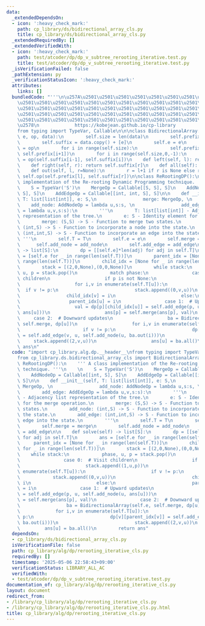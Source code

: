 ```yaml
---
data:
  _extendedDependsOn:
  - icon: ':heavy_check_mark:'
    path: cp_library/ds/bidirectional_array_cls.py
    title: cp_library/ds/bidirectional_array_cls.py
  _extendedRequiredBy: []
  _extendedVerifiedWith:
  - icon: ':heavy_check_mark:'
    path: test/atcoder/dp/dp_v_subtree_rerooting_iterative.test.py
    title: test/atcoder/dp/dp_v_subtree_rerooting_iterative.test.py
  _isVerificationFailed: false
  _pathExtension: py
  _verificationStatusIcon: ':heavy_check_mark:'
  attributes:
    links: []
  bundledCode: "'''\n\u257A\u2501\u2501\u2501\u2501\u2501\u2501\u2501\u2501\u2501\u2501\
    \u2501\u2501\u2501\u2501\u2501\u2501\u2501\u2501\u2501\u2501\u2501\u2501\u2501\
    \u2501\u2501\u2501\u2501\u2501\u2501\u2501\u2501\u2501\u2501\u2501\u2501\u2501\
    \u2501\u2501\u2501\u2501\u2501\u2501\u2501\u2501\u2501\u2501\u2501\u2501\u2501\
    \u2501\u2501\u2501\u2501\u2501\u2501\u2501\u2501\u2501\u2501\u2501\u2501\u2501\
    \u2578\n             https://kobejean.github.io/cp-library               \n'''\n\
    from typing import TypeVar, Callable\n\n\nclass BidirectionalArray:\n    def __init__(self,\
    \ e, op, data):\n        self.size = len(data)\n        self.prefix = [e] + data.copy()\n\
    \        self.suffix = data.copy() + [e]\n        self.e = e\n        self.op\
    \ = op\n        for i in range(self.size):\n            self.prefix[i+1] = op(self.prefix[i],\
    \ self.prefix[i+1])\n        for i in range(self.size,0,-1):\n            self.suffix[i-1]\
    \ = op(self.suffix[i-1], self.suffix[i])\n    def left(self, l): return self.prefix[l]\n\
    \    def right(self, r): return self.suffix[r]\n    def all(self): return self.prefix[-1]\n\
    \    def out(self, l, r=None):\n        r = l+1 if r is None else r\n        return\
    \ self.op(self.prefix[l], self.suffix[r])\n\nclass ReRootingDP():\n    ''' A class\
    \ implementation of the Re-rooting Dynamic Programming technique. '''\n    \n\
    \    S = TypeVar('S')\n    MergeOp = Callable[[S, S], S]\n    AddNodeOp = Callable[[int,\
    \ S], S]\n    AddEdgeOp = Callable[[int, int, S], S]\n\n    def __init__(self,\
    \ T: list[list[int]], e: S,\n                 merge: MergeOp, \n             \
    \    add_node: AddNodeOp = lambda u,s:s, \n                 add_edge: AddEdgeOp\
    \ = lambda u,v,s:s):\n        '''\n        T: list[list[int]] - Adjacency list\
    \ representation of the tree.\n        e: S - Identity element for the merge operation.\n\
    \        merge: (S,S) -> S - Function to merge two states.\n        add_node:\
    \ (int,S) -> S - Function to incorporate a node into the state.\n        add_edge:\
    \ (int,int,S) -> S - Function to incorporate an edge into the state.\n       \
    \ '''\n        self.T = T\n        self.e = e\n        self.merge = merge\n  \
    \      self.add_node = add_node\n        self.add_edge = add_edge\n\n    def solve(self)\
    \ -> list[S]:\n        dp = [[self.e]*len(adj) for adj in self.T]\n        ans\
    \ = [self.e for _ in range(len(self.T))]\n        parent_idx = [None for _ in\
    \ range(len(self.T))]\n        child_idx = [None for _ in range(len(self.T))]\n\
    \        stack = [(2,0,None),(0,0,None)]\n        while stack:\n            phase,\
    \ u, p = stack.pop()\n            match phase:\n                case 0:  # Visit\
    \ children\n                    if p is not None:\n                        stack.append((1,u,p))\n\
    \                    for i,v in enumerate(self.T[u]):\n                      \
    \  if v != p:\n                            stack.append((0,v,u))\n           \
    \                 child_idx[v] = i\n                        else:\n          \
    \                  parent_idx[u] = i\n                case 1:  # Upward updates\n\
    \                    val = dp[p][child_idx[u]] = self.add_edge(p, u, self.add_node(u,\
    \ ans[u]))\n                    ans[p] = self.merge(ans[p], val)\n           \
    \     case 2:  # Downward updates\n                    ba = BidirectionalArray(self.e,\
    \ self.merge, dp[u])\n                    for i,v in enumerate(self.T[u]):\n \
    \                       if v != p:\n                            dp[v][parent_idx[v]]\
    \ = self.add_edge(v, u, self.add_node(u, ba.out(i)))\n                       \
    \     stack.append((2,v,u))\n                    ans[u] = ba.all()\n        return\
    \ ans\n"
  code: "import cp_library.alg.dp.__header__\nfrom typing import TypeVar, Callable\n\
    from cp_library.ds.bidirectional_array_cls import BidirectionalArray\n\nclass\
    \ ReRootingDP():\n    ''' A class implementation of the Re-rooting Dynamic Programming\
    \ technique. '''\n    \n    S = TypeVar('S')\n    MergeOp = Callable[[S, S], S]\n\
    \    AddNodeOp = Callable[[int, S], S]\n    AddEdgeOp = Callable[[int, int, S],\
    \ S]\n\n    def __init__(self, T: list[list[int]], e: S,\n                 merge:\
    \ MergeOp, \n                 add_node: AddNodeOp = lambda u,s:s, \n         \
    \        add_edge: AddEdgeOp = lambda u,v,s:s):\n        '''\n        T: list[list[int]]\
    \ - Adjacency list representation of the tree.\n        e: S - Identity element\
    \ for the merge operation.\n        merge: (S,S) -> S - Function to merge two\
    \ states.\n        add_node: (int,S) -> S - Function to incorporate a node into\
    \ the state.\n        add_edge: (int,int,S) -> S - Function to incorporate an\
    \ edge into the state.\n        '''\n        self.T = T\n        self.e = e\n\
    \        self.merge = merge\n        self.add_node = add_node\n        self.add_edge\
    \ = add_edge\n\n    def solve(self) -> list[S]:\n        dp = [[self.e]*len(adj)\
    \ for adj in self.T]\n        ans = [self.e for _ in range(len(self.T))]\n   \
    \     parent_idx = [None for _ in range(len(self.T))]\n        child_idx = [None\
    \ for _ in range(len(self.T))]\n        stack = [(2,0,None),(0,0,None)]\n    \
    \    while stack:\n            phase, u, p = stack.pop()\n            match phase:\n\
    \                case 0:  # Visit children\n                    if p is not None:\n\
    \                        stack.append((1,u,p))\n                    for i,v in\
    \ enumerate(self.T[u]):\n                        if v != p:\n                \
    \            stack.append((0,v,u))\n                            child_idx[v] =\
    \ i\n                        else:\n                            parent_idx[u]\
    \ = i\n                case 1:  # Upward updates\n                    val = dp[p][child_idx[u]]\
    \ = self.add_edge(p, u, self.add_node(u, ans[u]))\n                    ans[p]\
    \ = self.merge(ans[p], val)\n                case 2:  # Downward updates\n   \
    \                 ba = BidirectionalArray(self.e, self.merge, dp[u])\n       \
    \             for i,v in enumerate(self.T[u]):\n                        if v !=\
    \ p:\n                            dp[v][parent_idx[v]] = self.add_edge(v, u, self.add_node(u,\
    \ ba.out(i)))\n                            stack.append((2,v,u))\n           \
    \         ans[u] = ba.all()\n        return ans"
  dependsOn:
  - cp_library/ds/bidirectional_array_cls.py
  isVerificationFile: false
  path: cp_library/alg/dp/rerooting_iterative_cls.py
  requiredBy: []
  timestamp: '2025-05-06 22:58:43+09:00'
  verificationStatus: LIBRARY_ALL_AC
  verifiedWith:
  - test/atcoder/dp/dp_v_subtree_rerooting_iterative.test.py
documentation_of: cp_library/alg/dp/rerooting_iterative_cls.py
layout: document
redirect_from:
- /library/cp_library/alg/dp/rerooting_iterative_cls.py
- /library/cp_library/alg/dp/rerooting_iterative_cls.py.html
title: cp_library/alg/dp/rerooting_iterative_cls.py
---
```

